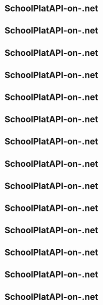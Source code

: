 # SchoolPlatAPI-on-.net
# SchoolPlatAPI-on-.net
# SchoolPlatAPI-on-.net
# SchoolPlatAPI-on-.net
# SchoolPlatAPI-on-.net
# SchoolPlatAPI-on-.net
# SchoolPlatAPI-on-.net
# SchoolPlatAPI-on-.net
# SchoolPlatAPI-on-.net
# SchoolPlatAPI-on-.net
# SchoolPlatAPI-on-.net
# SchoolPlatAPI-on-.net
# SchoolPlatAPI-on-.net
# SchoolPlatAPI-on-.net
